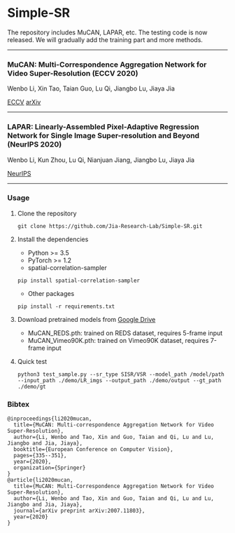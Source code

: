 # Simple-SR

The repository includes MuCAN, LAPAR, etc. The testing code is now released. We will gradually add the training part and more methods.

---

### MuCAN: Multi-Correspondence Aggregation Network for Video Super-Resolution (ECCV 2020)
 
Wenbo Li, Xin Tao, Taian Guo, Lu Qi, Jiangbo Lu, Jiaya Jia

[ECCV](https://www.ecva.net/papers/eccv_2020/papers_ECCV/papers/123550341.pdf)   [arXiv](https://arxiv.org/abs/2007.1180)

---

### LAPAR: Linearly-Assembled Pixel-Adaptive Regression Network for Single Image Super-resolution and Beyond (NeurIPS 2020)

Wenbo Li, Kun Zhou, Lu Qi, Nianjuan Jiang, Jiangbo Lu, Jiaya Jia

[NeurIPS](https://papers.nips.cc/paper/2020/file/eaae339c4d89fc102edd9dbdb6a28915-Paper.pdf)

---

### Usage

1. Clone the repository
    ```shell
    git clone https://github.com/Jia-Research-Lab/Simple-SR.git
    ```
2. Install the dependencies
    - Python >= 3.5
    - PyTorch >= 1.2
    - spatial-correlation-sampler
    ```shell
    pip install spatial-correlation-sampler
    ```
    - Other packages
    ```shell
    pip install -r requirements.txt
    ```

3. Download pretrained models from [Google Drive](https://drive.google.com/drive/folders/1c-KUEPJl7pHs9btqHYoUJkcMPKViObgJ?usp=sharing)
    - MuCAN\_REDS.pth: trained on REDS dataset, requires 5-frame input
    - MuCAN\_Vimeo90K.pth: trained on Vimeo90K dataset, requires 7-frame input

4. Quick test
    ```shell
    python3 test_sample.py --sr_type SISR/VSR --model_path /model/path --input_path ./demo/LR_imgs --output_path ./demo/output --gt_path ./demo/gt 
    ```

### Bibtex
    @inproceedings{li2020mucan,
      title={MuCAN: Multi-correspondence Aggregation Network for Video Super-Resolution},
      author={Li, Wenbo and Tao, Xin and Guo, Taian and Qi, Lu and Lu, Jiangbo and Jia, Jiaya},
      booktitle={European Conference on Computer Vision},
      pages={335--351},
      year={2020},
      organization={Springer}
    }
    @article{li2020mucan,
      title={MuCAN: Multi-Correspondence Aggregation Network for Video Super-Resolution},
      author={Li, Wenbo and Tao, Xin and Guo, Taian and Qi, Lu and Lu, Jiangbo and Jia, Jiaya},
      journal={arXiv preprint arXiv:2007.11803},
      year={2020}
    }
